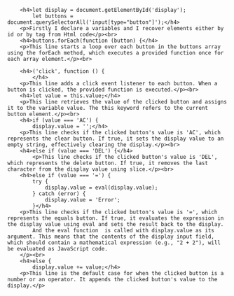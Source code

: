 
        <h4>let display = document.getElementById('display');
            let buttons = document.querySelectorAll('input[type="button"]');</h4>
        <p>Firstly I declare a variables and I recover elements either by id or by tag from Html code</p><br>
        <h4>buttons.forEach(function (button) {</h4>
        <p>This line starts a loop over each button in the buttons array using the forEach method, which executes a provided function once for each array element.</p><br>

        <h4>('click', function () {
            </h4>
        <p>This line adds a click event listener to each button. When a button is clicked, the provided function is executed.</p><br>
        <h4>let value = this.value;</h4>
        <p>This line retrieves the value of the clicked button and assigns it to the variable value. The this keyword refers to the current button element.</p><br>
        <h4>if (value === 'AC') {
            display.value = '';</h4>
        <p>This line checks if the clicked button's value is 'AC', which represents the clear button. If true, it sets the display value to an empty string, effectively clearing the display.</p><br>
        <h4>else if (value === 'DEL') {</h4>
            <p>This line checks if the clicked button's value is 'DEL', which represents the delete button. If true, it removes the last character from the display value using slice.</p><br>
        <h4>else if (value === '=') {
            try {
                display.value = eval(display.value);
            } catch (error) {
                display.value = 'Error';
            }</h4>
        <p>This line checks if the clicked button's value is '=', which represents the equals button. If true, it evaluates the expression in the display value using eval and sets the result back to the display.
            And the eval function  is called with display.value as its argument. This means that the contents of the display input field, which should contain a mathematical expression (e.g., "2 + 2"), will be evaluated as JavaScript code.
        </p><br>
        <h4>else {
            display.value += value;</h4>
        <p>This line is the default case for when the clicked button is a number or an operator. It appends the clicked button's value to the display.</p>
    
